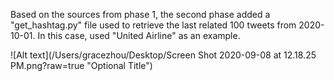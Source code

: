Based on the sources from phase 1, the second phase added a "get_hashtag.py" file used to retrieve the last related 100 tweets from 2020-10-01. 
In this case, used "United Airline" as an example. 

![Alt text](/Users/gracezhou/Desktop/Screen Shot 2020-09-08 at 12.18.25 PM.png?raw=true "Optional Title")
